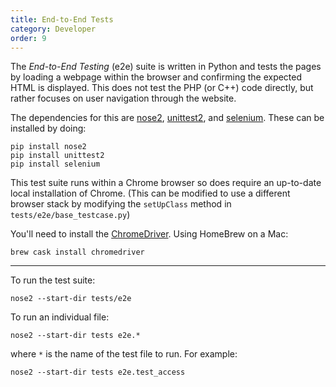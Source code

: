 ```yaml
---
title: End-to-End Tests
category: Developer
order: 9
---
```


The _End-to-End Testing_ (e2e) suite is written in Python and tests
the pages by loading a webpage within the browser and confirming the
expected HTML is displayed.  This does not test the PHP (or C++) code
directly, but rather focuses on user navigation through the website.

The dependencies for this are
[nose2](https://pypi.python.org/pypi/nose2),
[unittest2](https://pypi.python.org/pypi/unittest2), and
[selenium](https://pypi.python.org/pypi/selenium). These can be
installed by doing:

```
pip install nose2
pip install unittest2
pip install selenium
```

This test suite runs within a Chrome browser so does require an
up-to-date local installation of Chrome.  (This can be modified to use
a different browser stack by modifying the `setUpClass` method in
`tests/e2e/base_testcase.py`)

You'll need to install the
[ChromeDriver](https://sites.google.com/a/chromium.org/chromedriver/getting-started).
Using HomeBrew on a Mac:

```
brew cask install chromedriver
```

---

To run the test suite:

```
nose2 --start-dir tests/e2e
```
  
To run an individual file:

```
nose2 --start-dir tests e2e.*
```

where `*` is the name of the test file to run. For example:

```
nose2 --start-dir tests e2e.test_access
```
